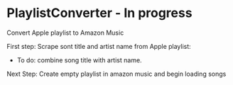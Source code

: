 # PlaylistConverter - In progress
Convert Apple playlist to Amazon Music

First step:  Scrape sont title and artist name from Apple playlist:
- To do:  combine song title with artist name.

Next Step:  Create empty playlist in amazon music and begin loading songs
